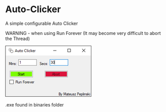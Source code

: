 # Auto-Clicker
A simple configurable Auto Clicker

WARNING - when using Run Forever (It may become very difficult to abort the Thread)

![mainWin](READMEimg/Capture.PNG)

.exe found in binaries folder

